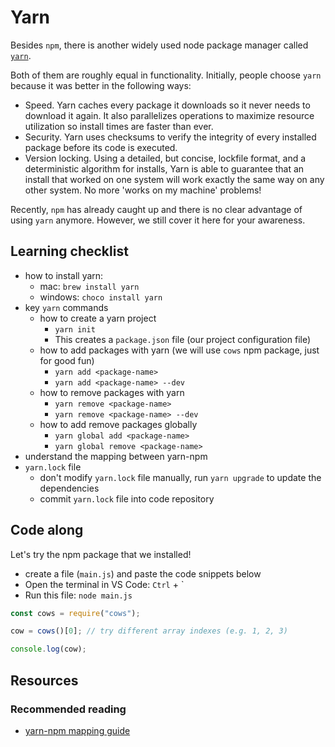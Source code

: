 # Yarn

Besides `npm`, there is another widely used node package manager called [`yarn`](https://yarnpkg.com/en/).

Both of them are roughly equal in functionality. Initially, people choose `yarn` because it was better in the following ways:

* Speed. Yarn caches every package it downloads so it never needs to download it again. It also parallelizes operations to maximize resource utilization so install times are faster than ever.
* Security. Yarn uses checksums to verify the integrity of every installed package before its code is executed.
* Version locking. Using a detailed, but concise, lockfile format, and a deterministic algorithm for installs, Yarn is able to guarantee that an install that worked on one system will work exactly the same way on any other system. No more 'works on my machine' problems!

Recently, `npm` has already caught up and there is no clear advantage of using `yarn` anymore. However, we still cover it here for your awareness.

## Learning checklist

* how to install yarn:
  * mac: `brew install yarn`
  * windows: `choco install yarn`
* key `yarn` commands
  * how to create a yarn project
    * `yarn init`
    * This creates a `package.json` file \(our project configuration file\)
  * how to add packages with yarn \(we will use `cows` npm package, just for good fun\)
    * `yarn add <package-name>`
    * `yarn add <package-name> --dev`
  * how to remove packages with yarn 
    * `yarn remove <package-name>`
    * `yarn remove <package-name> --dev`
  * how to add remove packages globally
    * `yarn global add <package-name>`
    * `yarn global remove <package-name>`
* understand the mapping between yarn-npm
* `yarn.lock` file
  * don't modify `yarn.lock` file manually, run `yarn upgrade` to update the dependencies
  * commit `yarn.lock` file into code repository

## Code along

Let's try the npm package that we installed!

* create a file \(`main.js`\) and paste the code snippets below
* Open the terminal in VS Code: `Ctrl` + \`
* Run this file: `node main.js`

```javascript
const cows = require("cows");

cow = cows()[0]; // try different array indexes (e.g. 1, 2, 3)

console.log(cow);
```

## Resources

### Recommended reading

* [yarn-npm mapping guide](https://yarnpkg.com/lang/en/docs/migrating-from-npm/)

